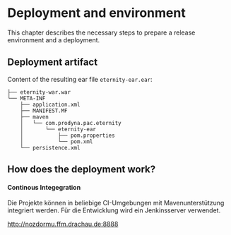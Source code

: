 # Deployment and environment

This chapter describes the necessary steps to prepare a release environment and a deployment.


## Deployment artifact

Content of the resulting ear file `eternity-ear.ear`:

    ├── eternity-war.war
    └── META-INF
        ├── application.xml
        ├── MANIFEST.MF
        ├── maven
        │   └── com.prodyna.pac.eternity
        │       └── eternity-ear
        │           ├── pom.properties
        │           └── pom.xml
        └── persistence.xml
        
## How does the deployment work?

<h4>Continous Integegration</h4>
Die Projekte können in beliebige CI-Umgebungen mit Mavenunterstützung integriert werden. Für die Entwicklung wird ein Jenkinsserver verwendet.

http://nozdormu.ffm.drachau.de:8888